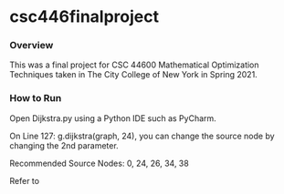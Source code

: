 # csc446finalproject

### Overview

This was a final project for CSC 44600 Mathematical Optimization Techniques taken in The City College of New York in Spring 2021.

### How to Run

Open Dijkstra.py using a Python IDE such as PyCharm.

On Line 127: g.dijkstra(graph, 24), you can change the source node by changing the 2nd parameter.

Recommended Source Nodes:
0, 24, 26, 34, 38

Refer to
